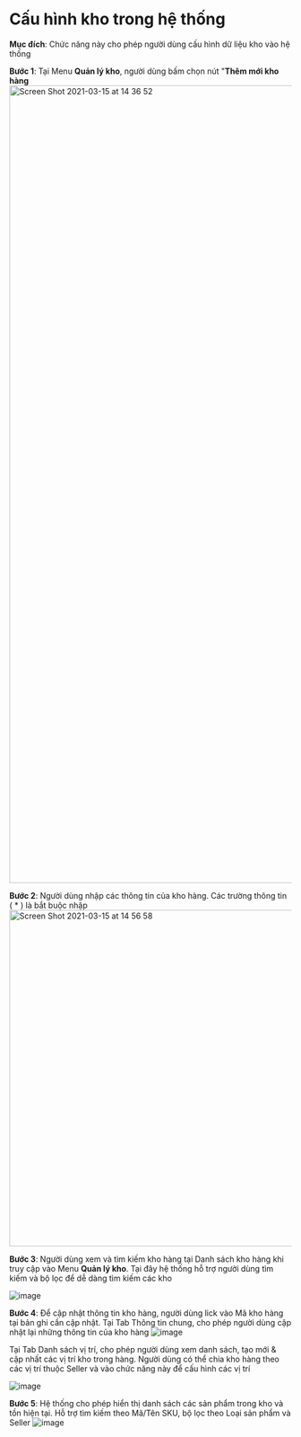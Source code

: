 # Cấu hình kho trong hệ thống

**Mục đích**: Chức năng này cho phép người dùng cấu hình dữ liệu kho vào hệ thống

**Bước 1**: Tại Menu **Quản lý kho**, người dùng bấm chọn nút "**Thêm mới kho hàng**
<img width="1420" alt="Screen Shot 2021-03-15 at 14 36 52" src="https://user-images.githubusercontent.com/73808891/111121032-ba308100-859e-11eb-9498-9d830af04cc2.png">

**Bước 2**: Người dùng nhập các thông tin của kho hàng. Các trường thông tin ( * ) là bắt buộc nhập
<img width="599" alt="Screen Shot 2021-03-15 at 14 56 58" src="https://user-images.githubusercontent.com/73808891/111121062-c583ac80-859e-11eb-9097-275c9fbe733c.png">

**Bước 3**: Người dùng xem và tìm kiếm kho hàng tại Danh sách kho hàng khi truy cập vào Menu **Quản lý kho**. Tại đây hệ thống hỗ trợ người dùng tìm kiếm và bộ lọc để dễ dàng tìm kiếm các kho 

![image](https://user-images.githubusercontent.com/73808891/111123304-be11d280-85a1-11eb-98d0-b21b184ac3bd.png)

**Bước 4**: Để cập nhật thông tin kho hàng, người dùng lick vào Mã kho hàng tại bản ghi cần cập nhật.
Tại Tab Thông tin chung, cho phép người dùng cập nhật lại những thông tin của kho hàng
![image](https://user-images.githubusercontent.com/73808891/111123545-0a5d1280-85a2-11eb-871d-f41dc9bea4db.png)


Tại Tab Danh sách vị trí, cho phép người dùng xem danh sách, tạo mới & cập nhất các vị trí kho trong hàng. Người dùng có thể chia kho hàng theo các vị trí thuộc  Seller và vào chức năng này để cấu hình các vị trí

![image](https://user-images.githubusercontent.com/73808891/111123657-35476680-85a2-11eb-9832-ac4ae93924c4.png)

**Bước 5**: Hệ thống cho phép hiển thị danh sách các sản phẩm trong kho và tồn hiện tại. Hỗ trợ tìm kiếm theo Mã/Tên SKU, bộ lọc theo Loại sản phẩm và Seller
![image](https://user-images.githubusercontent.com/73808891/111934417-f199b300-8af3-11eb-8bcc-13c6b06c2735.png)
